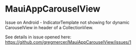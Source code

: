 # MauiAppCarouselView
Issue on Android - IndicatorTemplate not showing for dynamic CarouselView in header of a CollectionView.

See details in issue opened here:
https://github.com/gregmercer/MauiAppCarouselView/issues/1

